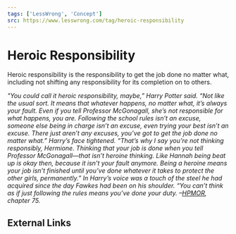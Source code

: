 ```yaml
---
tags: ['LessWrong', 'Concept']
src: https://www.lesswrong.com/tag/heroic-responsibility
---
```


# Heroic Responsibility
Heroic responsibility is the responsibility to get the job done no matter what, including not shifting any responsibility for its completion on to others.

*"You could call it heroic responsibility, maybe,” Harry Potter said. “Not like the usual sort. It means that whatever happens, no matter what, it’s always your fault. Even if you tell Professor McGonagall, she’s not responsible for what happens, you are. Following the school rules isn’t an excuse, someone else being in charge isn’t an excuse, even trying your best isn’t an excuse. There just aren’t any excuses, you’ve got to get the job done no matter what.” Harry’s face tightened. “That’s why I say you’re not thinking responsibly, Hermione. Thinking that your job is done when you tell Professor McGonagall—that isn’t heroine thinking. Like Hannah being beat up is okay then, because it isn’t your fault anymore. Being a heroine means your job isn’t finished until you’ve done whatever it takes to protect the other girls, permanently.” In Harry’s voice was a touch of the steel he had acquired since the day Fawkes had been on his shoulder. “You can’t think as if just following the rules means you’ve done your duty. –*[*HPMOR*](http://hpmor.com/chapter/75)*, chapter 75.* 

## External Links
